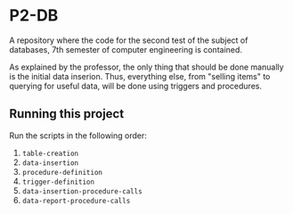 # P2-DB
A repository where the code for the second test of the subject of databases, 7th semester of computer engineering is contained.

As explained by the professor, the only thing that should be done manually is the initial data inserion. Thus, everything else, from "selling items" to querying for useful data, will be done using triggers and procedures.

## Running this project
Run the scripts in the following order:
1. `table-creation`
2. `data-insertion`
3. `procedure-definition`
4. `trigger-definition`
5. `data-insertion-procedure-calls`
6. `data-report-procedure-calls`
